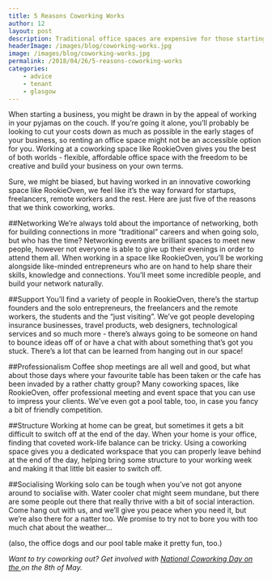 ```yaml
---
title: 5 Reasons Coworking Works
author: 12
layout: post
description: Traditional office spaces are expensive for those starting a business. Coworking spaces bring you the best of both worlds, here are 5 reasons why we think they work.
headerImage: /images/blog/coworking-works.jpg
image: /images/blog/coworking-works.jpg
permalink: /2018/04/26/5-reasons-coworking-works
categories:  
    - advice
    - tenant
    - glasgow
---
```

When starting a business, you might be drawn in by the appeal of working in your pyjamas on the couch. If you’re going it alone, you’ll probably be looking to cut your costs down as much as possible in the early stages of your business, so renting an office space might not be an accessible option for you. Working at a coworking space like RookieOven gives you the best of both worlds - flexible, affordable office space with the freedom to be creative and build your business on your own terms.

Sure, we might be biased, but having worked in an innovative coworking space like RookieOven, we feel like it’s the way forward for startups, freelancers, remote workers and the rest. Here are just five of the reasons that we think coworking, works.

##Networking
We’re always told about the importance of networking, both for building connections in more “traditional” careers and when going solo, but who has the time? Networking events are brilliant spaces to meet new people, however not everyone is able to give up their evenings in order to attend them all. When working in a space like RookieOven, you’ll be working alongside like-minded entrepreneurs who are on hand to help share their skills, knowledge and connections. You’ll meet some incredible people, and build your network naturally.

##Support
You’ll find a variety of people in RookieOven, there’s the startup founders and the solo entrepreneurs, the freelancers and the remote workers, the students and the “just visiting”. We’ve got people developing insurance businesses, travel products, web designers, technological services and so much more - there’s always going to be someone on hand to bounce ideas off of or have a chat with about something that’s got you stuck. There’s a lot that can be learned from hanging out in our space!

##Professionalism
Coffee shop meetings are all well and good, but what about those days where your favourite table has been taken or the cafe has been invaded by a rather chatty group? Many coworking spaces, like RookieOven, offer professional meeting and event space that you can use to impress your clients. We’ve even got a pool table, too, in case you fancy a bit of friendly competition.

##Structure
Working at home can be great, but sometimes it gets a bit difficult to switch off at the end of the day. When your home is your office, finding that coveted work-life balance can be tricky. Using a coworking space gives you a dedicated workspace that you can properly leave behind at the end of the day, helping bring some structure to your working week and making it that little bit easier to switch off.

##Socialising
Working solo can be tough when you’ve not got anyone around to socialise with. Water cooler chat might seem mundane, but there are some people out there that really thrive with a bit of social interaction. Come hang out with us, and we’ll give you peace when you need it, but we’re also there for a natter too. We promise to try not to bore you with too much chat about the weather…

(also, the office dogs and our pool table make it pretty fun, too.)

_Want to try coworking out? Get involved with [National Coworking Day on the ](https://www.nationalcoworkingday.com) on the 8th of May._
